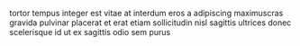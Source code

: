 tortor tempus integer est vitae at interdum eros a adipiscing maximuscras
gravida pulvinar placerat et erat etiam sollicitudin nisl sagittis ultrices
donec scelerisque id ut ex sagittis odio sem purus